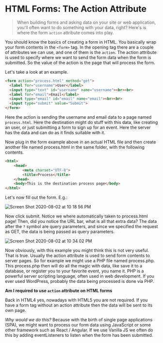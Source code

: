# HTML Forms: The Action Attribute

> When building forms and asking data on your site or web application, you'll often want to do something with your data, right? Here's is where the form `action` attribute comes into play.

You should know the basics of creating a form in HTML. You basically wrap your form contents in the `<form>` tag. In the opening tag there are a couple of attributes we can use, and one of them is the `action`. The action attribute is used to specify where we want to send the form data when the form is submitted. So the value of the action is the page that will process the form.

Let's take a look at an example.

```html
<form action="process.html" method="get">
  <label for="username">User</label>
  <input type="text" id="username" name="username"><br><br>
  <label for="email">Email</label>
  <input type="email" id="email" name="email"><br><br>
  <input type="submit" value="Submit">
</form>
```
Here the action is sending the username and email data to a page named `process.html`. Here the destination might do stuff with this data, like creating an user, or just submitting a form to sign up for an event. Here the server has the data and can do as it finds suitable with it. 

Now plug in the form example above in an actual HTML file and then create another file named process.html in the same folder, with the following contents.

```html
<html>
    <head>
        <meta charset="UTF-8">
        <title>Process</title>
    </head>
    <body>This is the destination process page</body>
</html>
```

Let's now fill out the form. E.g.:

![Screen Shot 2020-08-02 at 10 18 56 PM](https://user-images.githubusercontent.com/15071636/89143137-25957900-d50f-11ea-9b41-01c6a1f539e7.png)

Now click submit. Notice we where automatically taken to process.html page! Then, did you notice the URL bar, what is all that extra data? The data after the `?` symbol are query parameters, and since we specified the request as GET, the data is being passed as query parameters.

![Screen Shot 2020-08-02 at 10 34 02 PM](https://user-images.githubusercontent.com/15071636/89143511-75287480-d510-11ea-89a6-8d3b872d73dd.png)

Now obviously, with this example you might think this is not very useful. That is true. Usually the action attribute is used to send form contents to server pages. So for example we might use a PHP file named process.php. This process.php then will do all the magic with data, like save it to a database, or register you to your favorite event, you name it. PHP is a powerful server scripting language, often used in web development. If you ever used WordPress, probably the data being processed is done via PHP.

**Am I required to use `action` attribute on HTML forms**

Back in HTML4 yes, nowadays with HTML5 you are not required. If you have a form tag without an action attribute then the data will be sent to its own page. 

*Why would we do this?* Because with the birth of single page applications (SPA), we might want to process our form data using JavaScript or some other framework such as React / Angular. If we use Vanilla JS we often do this by adding eventListeners to listen when the form has been submitted.